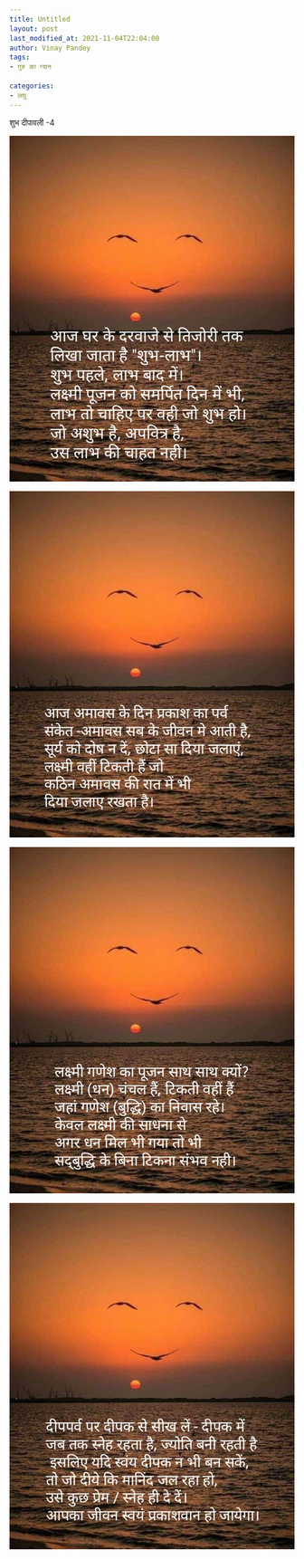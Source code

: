 ```yaml
---
title: Untitled
layout: post
last_modified_at: 2021-11-04T22:04:00
author: Vinay Pandey
tags:
- गुरु का ग्यान

categories:
- लघु
---
```

शुभ दीपावली -4


![IMG-20211104-WA0002.jpg](/images/IMG-20211104-WA0002.jpg)

![IMG-20211104-WA0005.jpg](/images/IMG-20211104-WA0005.jpg)

![IMG-20211104-WA0003.jpg](/images/IMG-20211104-WA0003.jpg)

![IMG-20211104-WA0006.jpg](/images/IMG-20211104-WA0006.jpg)

